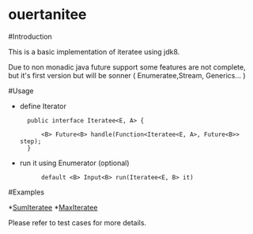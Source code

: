 ouertanitee
===========
#Introduction

This is  a basic implementation of iteratee using jdk8. 

Due to non monadic java future support some features are not complete, but it's first version but will be sonner ( Enumeratee,Stream, Generics... )

#Usage

- define Iterator 


		public interface Iteratee<E, A> {

    		<B> Future<B> handle(Function<Iteratee<E, A>, Future<B>> step);
    	}	

- run it using Enumerator (optional)
		
			default <B> Input<B> run(Iteratee<E, B> it) 


#Examples 

*[SumIteratee](https://github.com/ouertani/ouertanitee/blob/master/src/main/java/com/technozor/ouertanitee/samples/SumIteratee.java)
*[MaxIteratee](https://github.com/ouertani/ouertanitee/blob/master/src/main/java/com/technozor/ouertanitee/samples/MaxIteratee.java)

Please refer to test cases for more details.